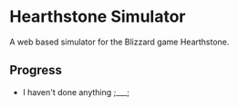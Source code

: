 # Hearthstone Simulator
A web based simulator for the Blizzard game Hearthstone.
## Progress
* I haven't done anything ;___;
